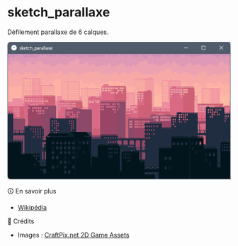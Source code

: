 # sketch_parallaxe
Défilement parallaxe de 6 calques.

![preview](preview.png?raw=true)

&#128712; En savoir plus
- [Wikipédia](https://fr.wikipedia.org/wiki/D%C3%A9filement_parallaxe)

&#x1F517; Crédits
- Images : [CraftPix.net 2D Game Assets](https://opengameart.org/content/city-parallax-background-with-buildings-pixel-art)
